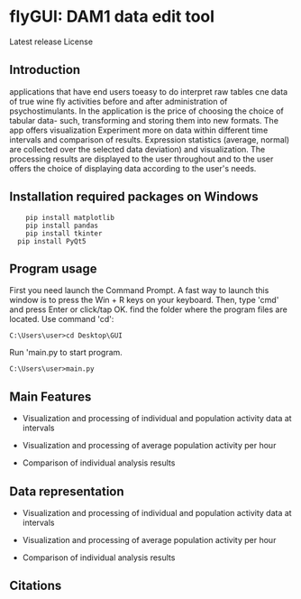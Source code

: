 # flyGUI: DAM1 data edit tool
Latest release
License
## Introduction
applications that have end users toeasy to do
interpret raw tables cne data of true wine fly activities before and after
administration of psychostimulants. In the application is the price of choosing the choice of tabular data-
such, transforming and storing them into new formats. The app offers visualization
Experiment more on data within different time intervals and comparison of results. Expression statistics (average, normal) are collected over the selected data
deviation) and visualization. The processing results are displayed to the user throughout and to the user
offers the choice of displaying data according to the user's needs.
## Installation required packages on Windows
```
	pip install matplotlib
	pip install pandas
	pip install tkinter
  pip install PyQt5
```
## Program usage
First you need launch the Command Prompt. A fast way to launch this window is to press the Win + R keys on your keyboard. Then, type 'cmd' and press Enter or click/tap OK.
find the folder where the program files are located. Use command 'cd':
```
C:\Users\user>cd Desktop\GUI
```
Run 'main.py to start program.
```
C:\Users\user>main.py
```

## Main Features
- Visualization and processing of individual and population activity data at intervals

- Visualization and processing of average population activity per hour

- Comparison of individual analysis results
## Data representation
- Visualization and processing of individual and population activity data at intervals

- Visualization and processing of average population activity per hour

- Comparison of individual analysis results

## Citations
